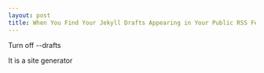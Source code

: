 ```yaml
---
layout: post
title: When You Find Your Jekyll Drafts Appearing in Your Public RSS Feed
---
```

Turn off --drafts

It is a site generator